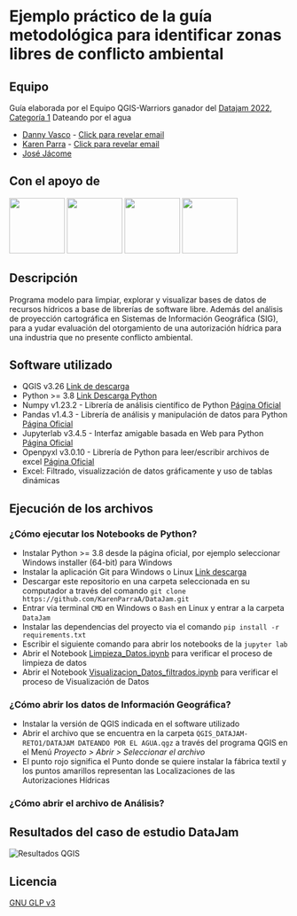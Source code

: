 # Ejemplo práctico de la guía metodológica para identificar zonas libres de conflicto ambiental
## Equipo
Guía elaborada por el Equipo QGIS-Warriors ganador del [Datajam 2022](https://participa.datalat.org/conferences/datajam2022?locale=es), [Categoría 1](https://docs.google.com/spreadsheets/d/1nzGWhM-CD_C9RntCxUfvotcMMtHusdEdj4DyOXPV7AI/edit?usp=sharing) Dateando por el agua
- [Danny Vasco](https://github.com/Danny-Vasco) - [Click para revelar email](mailto:marcelovasco4@gmail.com)
- [Karen Parra](https://github.com/KarenParraA/) - [Click para revelar email](mailto:kren.parra9@gmail.com)
- [José Jácome](https://github.com/josejacomeb/)

## Con el apoyo de

<a href="https://datalat.org/" target="_blank"><img src="https://datalat.org/wp-content/uploads/2021/08/cropped-Logo300ppi.jpg" style="height: 100px; width: auto;"></a>
<a href="https://hubuio.ec/" target="_blank"><img src="https://hubuio.ec/wp-content/uploads/2021/09/04-25pr-e1632715032810.png" style="height: 100px; width: auto;"></a>
<a href="https://www.gobiernoabierto.ec/" target="_blank"><img src="https://www.gobiernoabierto.ec/wp-content/uploads/2018/10/logo-GAE-500-01.jpg?x58984" style="height: 100px; width: auto;"></a>
<a href="https://www.ambiente.gob.ec/" target="_blank"><img src="https://www.ambiente.gob.ec/wp-content/uploads/2012/09/LOGO6.jpg" style="height: 100px; width: auto;"></a>


## Descripción
Programa modelo para limpiar, explorar y visualizar bases de datos de recursos hídricos a base de librerías de software libre. Además del análisis de proyección cartográfica en Sistemas de Información Geográfica (SIG), para a yudar evaluación del otorgamiento de una autorización hídrica para una industria que no presente conflicto ambiental. 

## Software utilizado
- QGIS v3.26 [Link de descarga](https://qgis.org/es/site/forusers/download.html)
- Python >= 3.8 [Link Descarga Python](https://www.python.org/downloads/release/python-3106/)
- Numpy v1.23.2 - Librería de análisis científico de Python [Página Oficial](https://numpy.org/)
- Pandas v1.4.3 - Librería de análisis y manipulación de datos para Python [Página Oficial](https://pandas.pydata.org/)
- Jupyterlab v3.4.5 - Interfaz amigable basada en Web para Python [Página Oficial](https://jupyter.org/)
- Openpyxl v3.0.10 - Librería de Python para leer/escribir archivos de excel [Página Oficial](https://openpyxl.readthedocs.io/en/stable/)
- Excel: Filtrado, visualizzación de datos gráficamente y uso de tablas dinámicas

## Ejecución de los archivos
### ¿Cómo ejecutar los Notebooks de Python?
- Instalar Python >= 3.8 desde la página oficial, por ejemplo seleccionar Windows installer (64-bit) para Windows 
- Instalar la aplicación Git para Windows o Linux [Link descarga](https://git-scm.com/downloads)
- Descargar este repositorio en una carpeta seleccionada en su computador a través del comando `git clone https://github.com/KarenParraA/DataJam.git`
- Entrar via terminal `CMD` en Windows o `Bash` en Linux y entrar a la carpeta `DataJam`
- Instalar las dependencias del proyecto via el comando `pip install -r requirements.txt`
- Escribir el siguiente comando para abrir los notebooks de la `jupyter lab`
- Abrir el Notebook [Limpieza_Datos.ipynb](https://github.com/KarenParraA/DataJam/blob/main/Limpieza_Datos.ipynb) para verificar el proceso de limpieza de datos
- Abrir el Notebook [Visualizacion_Datos_filtrados.ipynb](https://github.com/KarenParraA/DataJam/blob/main/Visualizacion_Datos_filtrados.ipynb) para verificar el proceso de Visualización de Datos
### ¿Cómo abrir los datos de Información Geográfica?
- Instalar la versión de QGIS indicada en el software utilizado
- Abrir el archivo que se encuentra en la carpeta `QGIS_DATAJAM-RETO1/DATAJAM DATEANDO POR EL AGUA.qgz` a través del programa QGIS en el Menú  *Proyecto > Abrir > Seleccionar el archivo*
- El punto rojo significa el Punto donde se quiere instalar la fábrica textil y los puntos amarillos representan las Localizaciones de las Autorizaciones Hídricas

### ¿Cómo abrir el archivo de Análisis?

## Resultados del caso de estudio DataJam
![Resultados QGIS](https://github.com/KarenParraA/DataJam/blob/main/Resultados/Geoprocesamiento/INDUSTRIA%20TEXTIL.png?raw=true)

## Licencia
[GNU GLP v3](https://github.com/KarenParraA/DataJam/blob/main/LICENSE.md)
